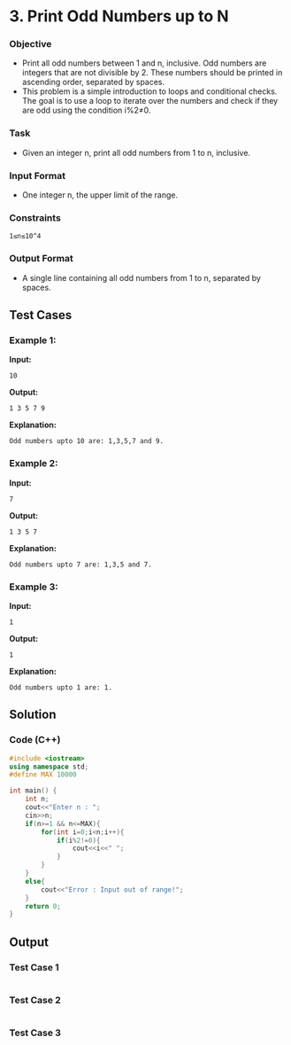 # **3. Print Odd Numbers up to N**

### Objective
 - Print all odd numbers between 1 and n, inclusive. Odd numbers are integers that are not
divisible by 2. These numbers should be printed in ascending order, separated by spaces.
 - This problem is a simple introduction to loops and conditional
checks. The goal is to use a loop to iterate over the numbers and
check if they are odd using the condition i%2≠0.

### Task
 - Given an integer n, print all odd numbers from 1 to n, inclusive.
   
### Input Format
 - One integer n, the upper limit of the range.

### Constraints
```
1≤n≤10^4
```

### Output Format
 - A single line containing all odd numbers from 1 to n, separated by spaces.
 
## Test Cases
### Example 1:

**Input:**
```
10
```
**Output:**
```
1 3 5 7 9
```

**Explanation:**
```
Odd numbers upto 10 are: 1,3,5,7 and 9.
```
### Example 2:
**Input:**
```
7
```
**Output:**
```
1 3 5 7
```
**Explanation:**
```
Odd numbers upto 7 are: 1,3,5 and 7.
```
### Example 3:
**Input:**
```
1
```
**Output:**
```
1
```
**Explanation:**
```
Odd numbers upto 1 are: 1.
```
## Solution
### Code (C++)
```cpp
#include <iostream>
using namespace std;
#define MAX 10000

int main() {
    int n;
    cout<<"Enter n : ";
    cin>>n;
    if(n>=1 && n<=MAX){
        for(int i=0;i<n;i++){
            if(i%2!=0){
                cout<<i<<" ";
            }
        }
    }
    else{
        cout<<"Error : Input out of range!";
    }
    return 0;
}
```
## Output
### Test Case 1
  <picture>
    <img alt="" src="">
  </picture>

### Test Case 2
<picture>
    <img alt="" src="">
  </picture>

### Test Case 3
<picture>
    <img alt="" src="">
  </picture>
